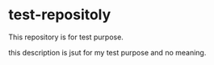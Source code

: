 # test-repositoly
This repository is for test purpose.

this description is jsut for my test purpose and no meaning.
